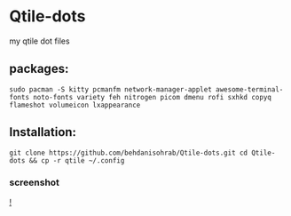 # Qtile-dots
my qtile dot files

## packages:
`sudo pacman -S kitty pcmanfm network-manager-applet awesome-terminal-fonts noto-fonts variety feh nitrogen picom dmenu rofi sxhkd copyq flameshot volumeicon lxappearance`
## Installation:
`git clone https://github.com/behdanisohrab/Qtile-dots.git
cd Qtile-dots && cp -r qtile ~/.config`

### screenshot
[!](https://github.com/behdanisohrab/Qtile-dots/blob/main/screenshot.png)

